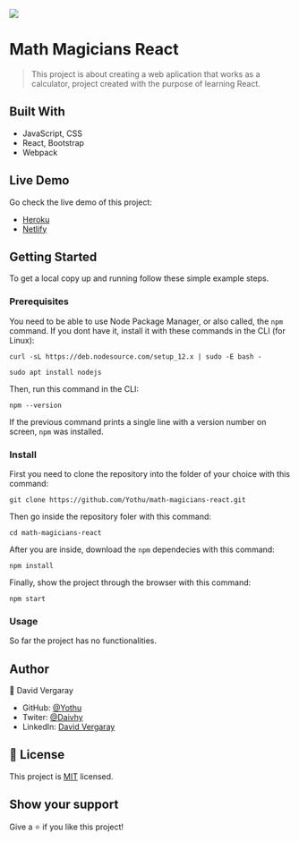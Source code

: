 ![](https://img.shields.io/badge/Microverse-blueviolet)

# Math Magicians React

> This project is about creating a web aplication that works as a calculator, project created with the purpose of learning React.


## Built With

- JavaScript, CSS
- React, Bootstrap
- Webpack

## Live Demo

Go check the live demo of this project:
+ [Heroku](https://math-magicians-react-heroku.herokuapp.com/)
+ [Netlify](https://math-magicians-react-dhaivy.netlify.app/)

## Getting Started

To get a local copy up and running follow these simple example steps.

### Prerequisites

You need to be able to use Node Package Manager, or also called, the `npm` command.
If you dont have it, install it with these commands in the CLI (for Linux):

`curl -sL https://deb.nodesource.com/setup_12.x | sudo -E bash -`

`sudo apt install nodejs`

Then, run this command in the CLI:

`npm --version`

If the previous command prints a single line with a version number on screen, `npm` was installed.
### Install

First you need to clone the repository into the folder of your choice with this command:

`git clone https://github.com/Yothu/math-magicians-react.git`

Then go inside the repository foler with this command:

`cd math-magicians-react`

After you are inside, download the `npm` dependecies with this command:

`npm install`

Finally, show the project through the browser with this command:

`npm start`

### Usage

So far the project has no functionalities.

## Author

👤 David Vergaray

- GitHub:   [@Yothu](https://github.com/Yothu)
- Twiter:   [@Daivhy](https://twitter.com/Daivhy)
- LinkedIn: [David Vergaray](https://www.linkedin.com/in/david-vergaray-almontes-051a11127/)


## 📝 License

This project is [MIT](./MIT.md) licensed.

## Show your support

Give a ⭐️ if you like this project!